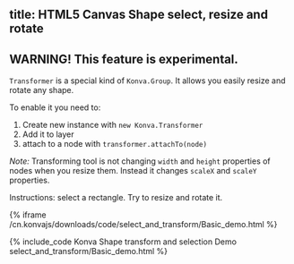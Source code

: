 title: HTML5 Canvas Shape select, resize and rotate
---

## WARNING! This feature is experimental.

`Transformer` is a special kind of `Konva.Group`. It allows you easily resize and rotate any shape.

To enable it you need to:

1. Create new instance with `new Konva.Transformer`
2. Add it to layer
3. attach to a node with `transformer.attachTo(node)`


*Note:* Transforming tool is not changing `width` and `height` properties of nodes when you resize them. Instead it changes `scaleX` and `scaleY` properties.

Instructions: select a rectangle. Try to resize and rotate it.

{% iframe /cn.konvajs/downloads/code/select_and_transform/Basic_demo.html %}

{% include_code Konva Shape transform and selection Demo select_and_transform/Basic_demo.html %}